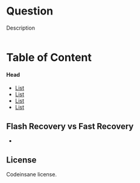 # Question
Description
```bash

```

# Table of Content
#### Head
* [List](Link)
* [List](Link)
* [List](Link)
* [List](Link)

## Flash Recovery vs Fast Recovery
*   

## License
Codeinsane license.